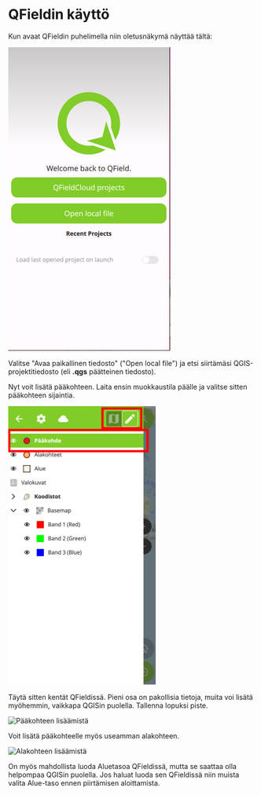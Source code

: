 # QFieldin käyttö
Kun avaat QFieldin puhelimella niin oletusnäkymä näyttää tältä:

![QFieldin avausnäkymä](img/qfield_openfile.png)

Valitse "Avaa paikallinen tiedosto" ("Open local file") ja etsi siirtämäsi QGIS-projektitiedosto (eli **.qgs** päätteinen tiedosto).

Nyt voit lisätä pääkohteen. Laita ensin muokkaustila päälle ja valitse sitten pääkohteen sijaintia.

<img src="img/Muokkaustila.png" alt="Muokkaustila" width="300">


Täytä sitten kentät QFieldissä. Pieni osa on pakollisia tietoja, muita voi lisätä myöhemmin, vaikkapa QGISin puolella. Tallenna lopuksi piste.

<img src="img/Lisaa_paakohde.gif" alt="Pääkohteen lisäämistä" width="300">

Voit lisätä pääkohteelle myös useamman alakohteen.

<img src="img/Lisaa_alakohde.gif" alt="Alakohteen lisäämistä" width="300">

On myös mahdollista luoda Aluetasoa QFieldissä, mutta se saattaa olla helpompaa QGISin puolella. Jos haluat luoda sen QFieldissä niin muista valita Alue-taso ennen piirtämisen aloittamista.